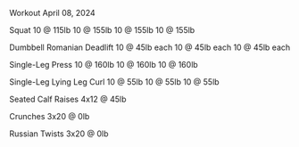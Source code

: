 Workout April 08, 2024

Squat
10 @ 115lb
10 @ 155lb
10 @ 155lb
10 @ 155lb

Dumbbell Romanian Deadlift
10 @ 45lb each
10 @ 45lb each
10 @ 45lb each

Single-Leg Press
10 @ 160lb
10 @ 160lb
10 @ 160lb

Single-Leg Lying Leg Curl
10 @ 55lb
10 @ 55lb
10 @ 55lb

Seated Calf Raises
4x12 @ 45lb

Crunches
3x20 @ 0lb

Russian Twists
3x20 @ 0lb